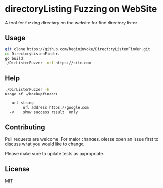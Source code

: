 
# directoryListing Fuzzing on WebSite

A tool for fuzzing directory on the website for find directory listen


## Usage

```bash
git clone https://github.com/begininvoke/DirectoryListenFinder.git
cd DirectoryListenFinder.
go build
./DirListerFuzzer -url https://site.com 
```
## Help
```bash
./DirListerFuzzer -h
Usage of ./backupfinder:

  -url string
        url address https://google.com
  -v    show success result  only
```


## Contributing
Pull requests are welcome. For major changes, please open an issue first to discuss what you would like to change.

Please make sure to update tests as appropriate.

## License
[MIT](https://choosealicense.com/licenses/mit/)